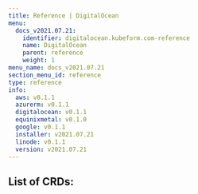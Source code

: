 ```yaml
---
title: Reference | DigitalOcean
menu:
  docs_v2021.07.21:
    identifier: digitalocean.kubeform.com-reference
    name: DigitalOcean
    parent: reference
    weight: 1
menu_name: docs_v2021.07.21
section_menu_id: reference
type: reference
info:
  aws: v0.1.1
  azurerm: v0.1.1
  digitalocean: v0.1.1
  equinixmetal: v0.1.0
  google: v0.1.1
  installer: v2021.07.21
  linode: v0.1.1
  version: v2021.07.21
---
```


## List of CRDs:

